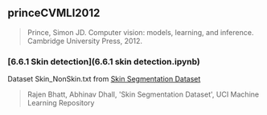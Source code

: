 ## princeCVMLI2012
> Prince, Simon JD. Computer vision: models, learning, and inference. Cambridge University Press, 2012.

### [6.6.1 Skin detection](6.6.1 skin detection.ipynb)
Dataset Skin\_NonSkin.txt from [Skin Segmentation Dataset](http://archive.ics.uci.edu/ml/datasets/Skin+Segmentation)
> Rajen Bhatt, Abhinav Dhall, 'Skin Segmentation Dataset', UCI Machine Learning Repository
